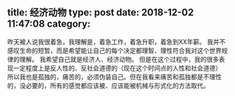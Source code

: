 title: 经济动物
type: post
date: 2018-12-02 11:47:08
category: 
---

昨天被人说我很着急，我理解是，着急工作，着急升职，着急到XX年薪。
我并不感叹生命的短暂，而是希望能让自己的每个决定都理智、理性符合我对这个世界规律的理解。
我希望自己就是经济人、经济动物。
但是在这个过程中，我的很多表现一定程度上是反人性的、反社会道德的（现在这个时间点的人性和社会道德）
所以我也是孤独的，痛苦的，必须伪装自己。但在我看来痛苦和孤独都是不理性的，没必要的，所有的感觉都应该被、应该能被机械与形式化的方法取代。